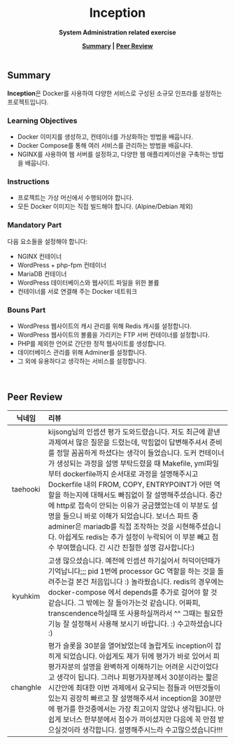 <h1 align="center">Inception</h1>

<p align="center"><strong>System Administration related exercise</strong></p>

<div align="center">
  <strong>
    <a href="#summary">Summary</a> |
    <a href="#peer-review">Peer Review</a>
  </strong>
</div>

<br>

## Summary

**Inception**은 Docker를 사용하여 다양한 서비스로 구성된 소규모 인프라를 설정하는 프로젝트입니다.

### Learning Objectives

- Docker 이미지를 생성하고, 컨테이너를 가상화하는 방법을 배웁니다.
- Docker Compose를 통해 여러 서비스를 관리하는 방법을 배웁니다.
- NGINX를 사용하여 웹 서버를 설정하고, 다양한 웹 애플리케이션을 구축하는 방법을 배웁니다.

### Instructions

- 프로젝트는 가상 머신에서 수행되어야 합니다.
- 모든 Docker 이미지는 직접 빌드해야 합니다. (Alpine/Debian 제외)

### Mandatory Part

다음 요소들을 설정해야 합니다:

- NGINX 컨테이너
- WordPress + php-fpm 컨테이너
- MariaDB 컨테이너
- WordPress 데이터베이스와 웹사이트 파일을 위한 볼륨
- 컨테이너를 서로 연결해 주는 Docker 네트워크

### Bouns Part

- WordPress 웹사이트의 캐시 관리를 위해 Redis 캐시를 설정합니다.
- WordPress 웹사이트의 볼륨을 가리키는 FTP 서버 컨테이너를 설정합니다.
- PHP를 제외한 언어로 간단한 정적 웹사이트를 생성합니다.
- 데이터베이스 관리를 위해 Adminer를 설정합니다.
- 그 외에 유용하다고 생각하는 서비스를 설정합니다.

<br>

## Peer Review

|  닉네임  | 리뷰                                                                                                                                                                                                                                                                                                                                                                                                                                                                                                                                                                                                                                                                    |
| :------: | :---------------------------------------------------------------------------------------------------------------------------------------------------------------------------------------------------------------------------------------------------------------------------------------------------------------------------------------------------------------------------------------------------------------------------------------------------------------------------------------------------------------------------------------------------------------------------------------------------------------------------------------------------------------------- |
| taehooki | kijsong님의 인셉션 평가 도와드렸습니다. 저도 최근에 끝낸 과제여서 많은 질문을 드렸는데, 막힘없이 답변해주셔서 준비를 정말 꼼꼼하게 하셨다는 생각이 들었습니다. 도커 컨테이너가 생성되는 과정을 설명 부탁드렸을 때 Makefile, yml파일부터 dockerfile까지 순서대로 과정을 설명해주시고 Dockerfile 내의 FROM, COPY, ENTRYPOINT가 어떤 역할을 하는지에 대해서도 빠짐없이 잘 설명해주셨습니다. 중간에 http로 접속이 안되는 이유가 궁금했었는데 이 부분도 설명을 들으니 바로 이해가 되었습니다. 보너스 파트 중 adminer은 mariadb를 직접 조작하는 것을 시현해주셨습니다. 아쉽게도 redis는 추가 설정이 누락되어 이 부분 빼고 점수 부여했습니다. 긴 시간 친절한 설명 감사합니다:) |
| kyuhkim  | 고생 많으셨습니다. 예전에 인셉션 하기싫어서 허덕이던때가 기억납니다;;; pid 1번에 processor GC 역할을 하는 것을 돌려주는걸 본건 처음입니다 :) 놀라웠습니다. redis의 경우에는 docker-compose 에서 depends를 추가로 걸어야 할 것 같습니다. 그 밖에는 잘 돌아가는것 같습니다. 어짜피, transcendence하실때 또 사용하실꺼라서 ^^ 그때는 필요한 기능 잘 설정해서 사용해 보시기 바랍니다. :) 수고하셨습니다 :)                                                                                                                                                                                                                                                                  |
| changhle | 평가 슬롯을 30분을 열어놨었는데 놀랍게도 inception이 잡히게 되었습니다. 아쉽게도 제가 뒤에 평가가 바로 있어서 피평가자분의 설명을 완벽하게 이해하기는 어려운 시간이었다고 생각이 됩니다. 그러나 피평가자분께서 30분이라는 짧은 시간안에 최대한 이번 과제에서 요구되는 점들과 어떤것들이 있는지 굉장히 빠르고 잘 설명해주셔서 inception을 30분만에 평가를 한것중에서는 가장 최고이지 않았나 생각됩니다. 아쉽게 보너스 한부분에서 점수가 까이셨지만 다음에 꼭 만점 받으실것이라 생각합니다. 설명해주시느라 수고많으셨습니다!!!                                                                                                                                            |
